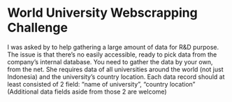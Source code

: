# World University Webscrapping Challenge


I was asked by to help gathering a large amount of data for R&D purpose. The issue is that there’s no easily accessible, ready to pick data from the company’s internal database. You need to gather the data by your own, from the net. She requires data of all universities around the world (not just Indonesia) and the university’s country location. Each data
record should at least consisted of 2 field: “name of university”, “country location” (Additional data fields aside from those 2 are welcome)
